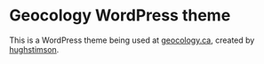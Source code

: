 # Geocology WordPress theme

This is a WordPress theme being used at [geocology.ca](http://geocology.ca), created by [hughstimson](https://github.com/hughstimson).

